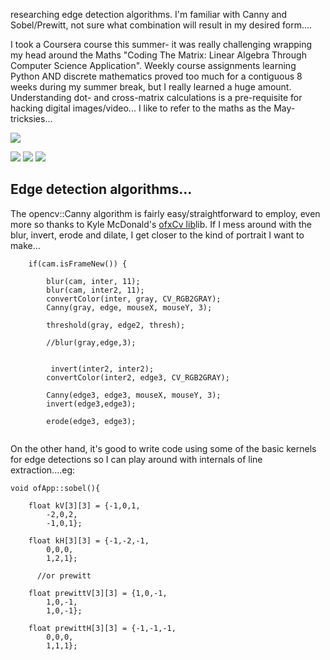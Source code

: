 researching edge detection algorithms.  I'm familiar with Canny and Sobel/Prewitt, not sure what combination
will result in my desired form....

I took a Coursera course this summer- it was really challenging wrapping my head around the Maths
"Coding The Matrix: Linear Algebra Through Computer Science Application".  Weekly course assignments
learning Python AND discrete mathematics proved too much for a contiguous 8 weeks during my summer break,
but I really learned a huge amount.  Understanding dot- and cross-matrix calculations is a pre-requisite for hacking
digital images/video... I like to refer to the maths as the May-tricksies...

![](http://edgedetection.webs.com/)

![](https://raw.github.com/cindyloo/devart-template/master/project_images/sobel.png)
![](https://raw.github.com/cindyloo/devart-template/master/project_images/prewitt.png)
![](https://raw.github.com/cindyloo/devart-template/master/project_images/prewitt2.png)




## Edge detection algorithms...
The opencv::Canny algorithm is fairly easy/straightforward to employ, even more so thanks to Kyle McDonald's [ofxCv lib](https://github.com/kylemcdonald/ofxCv/wiki/Intermediate-Computer-Vision-with-openFrameworks "ofxCv")lib.  If I mess around with the blur, invert, erode and dilate, I get closer to the kind of portrait I want to make... 
```
	if(cam.isFrameNew()) {
        
        blur(cam, inter, 11);
        blur(cam, inter2, 11);
		convertColor(inter, gray, CV_RGB2GRAY);
        Canny(gray, edge, mouseX, mouseY, 3);
        
        threshold(gray, edge2, thresh);
        
        //blur(gray,edge,3);


         invert(inter2, inter2);
        convertColor(inter2, edge3, CV_RGB2GRAY);
         
        Canny(edge3, edge3, mouseX, mouseY, 3);
        invert(edge3,edge3);
        
        erode(edge3, edge3);
        
```

On the other hand, it's good to write code using some of the basic kernels for edge detections so I can play around with internals of line extraction....eg:
```
void ofApp::sobel(){
    
    float kV[3][3] = {-1,0,1,
        -2,0,2,
        -1,0,1};
    
    float kH[3][3] = {-1,-2,-1,
        0,0,0,
        1,2,1};
        
      //or prewitt
       
    float prewittV[3][3] = {1,0,-1,
        1,0,-1,
        1,0,-1};
    
    float prewittH[3][3] = {-1,-1,-1,
        0,0,0,
        1,1,1};

```
